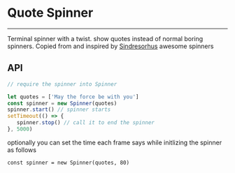 # Quote Spinner
---
Terminal spinner with a twist. show quotes instead of normal boring spinners. Copied from and inspired by [Sindresorhus](https://github.com/sindresorhus/cli-spinners/) awesome spinners
 ## API
 
 ``` js
 // require the spinner into Spinner
 
 let quotes = ['May the force be with you']
 const spinner = new Spinner(quotes)
 spinner.start() // spinner starts
 setTimeout(() => {
    spinner.stop() // call it to end the spinner
 }, 5000) 
 ```


 optionally you can set the time each frame says while initlizing the spinner as follows

 `const spinner = new Spinner(quotes, 80)`

